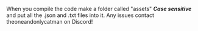 When you compile the code make a folder called "assets" ***Case sensitive*** and put all the .json and .txt files into it. Any issues contact theoneandonlycatman on Discord!
